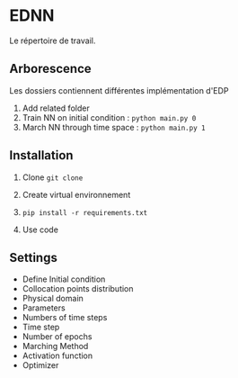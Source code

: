 # EDNN
Le répertoire de travail.

## Arborescence
Les dossiers contiennent différentes implémentation d'EDP

1. Add related folder
2. Train NN on initial condition : `python main.py 0`
3. March NN through time space : `python main.py 1`

## Installation
1. Clone 
`git clone`

2. Create virtual environnement

3. `pip install -r requirements.txt`

4. Use code

## Settings

- Define Initial condition
- Collocation points distribution
- Physical domain
- Parameters
- Numbers of time steps
- Time step
- Number of epochs
- Marching Method
- Activation function
- Optimizer